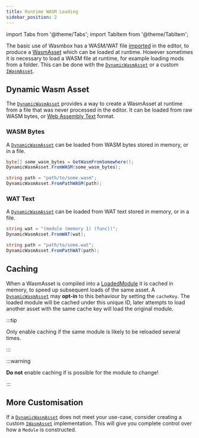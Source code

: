```yaml
---
title: Runtime WASM Loading
sidebar_position: 2
---
```


import Tabs from '@theme/Tabs';
import TabItem from '@theme/TabItem';

The basic use of Wasmbox has a WASM/WAT file [imported](../reference/editor/import.md) in the editor, to produce a [WasmAsset](../reference/code/wasmasset.md) which can be loaded at runtime. However sometimes it is necessary to load a WASM file at runtime, for example loading mods from a folder. This can be done with the [`DynamicWasmAsset`](./../reference/code/dynamicwasmasset.md) or a custom [`IWasmAsset`](./../reference/code/iwasmasset.md).

## Dynamic Wasm Asset

The [`DynamicWasmAsset`](./../reference/code/dynamicwasmasset.md) provides a way to create a WasmAsset at runtime from a file that was never processed in the editor. It can be loaded from raw WASM bytes, or [Web Assembly Text](https://developer.mozilla.org/en-US/docs/WebAssembly/Understanding_the_text_format) format.

### WASM Bytes

A [`DynamicWasmAsset`](./../reference/code/dynamicwasmasset.md) can be loaded from WASM bytes stored in memory, or in a file.

<Tabs groupId="source">

<TabItem value="memory" label="In Memory (Byte Array)">

```csharp title="Loading WASM from a byte array"
byte[] some_wasm_bytes = GetWasmFromSomewhere();
DynamicWasmAsset.FromWASM(some_wasm_bytes);
```

</TabItem>

<TabItem value="file" label="File">

```csharp title="Loading WASM from a file"
string path = "path/to/some.wasm";
DynamicWasmAsset.FromPathWASM(path);
```

</TabItem>

</Tabs>

### WAT Text

A [`DynamicWasmAsset`](./../reference/code/dynamicwasmasset.md) can be loaded from WAT text stored in memory, or in a file.

<Tabs groupId="source">

<TabItem value="memory" label="In Memory (string)">

```csharp title="Loading WAT from a string"
string wat = "(module (memory 1) (func))";
DynamicWasmAsset.FromWAT(wat);
```

</TabItem>

<TabItem value="file" label="File">

```csharp title="Loading WAT from a file"
string path = "path/to/some.wat";
DynamicWasmAsset.FromPathWAT(path);
```

</TabItem>

</Tabs>

## Caching

When a WasmAsset is compiled into a [LoadedModule](../reference/code/loadedmodule.md) it is cached in memory, to speed up subsequent loads of the same asset. A [`DynamicWasmAsset`](./../reference/code/dynamicwasmasset.md) may **opt-in** to this behaviour by setting the `cacheKey`. The loaded module will be cached under this unique ID, later attempts to load another asset with the same cache key will load the original module.

:::tip

Only enable caching if the same module is likely to be reloaded several times.

:::

:::warning

**Do not** enable caching if is possible for the module to change!

:::

## More Customisation

If a [`DynamicWasmAsset`](./../reference/code/dynamicwasmasset.md) does not meet your use-case, consider creating a custom [`IWasmAsset`](../reference/code/iwasmasset.md) implementation. This will give you complete control over how a `Module` is constructed.